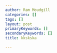 ```yaml
---
author: Ram Moudgill
categories: []
tags: []
layout: post
primaryKeywords: []
secondaryKeywords: []
title: kkskska

---
```


